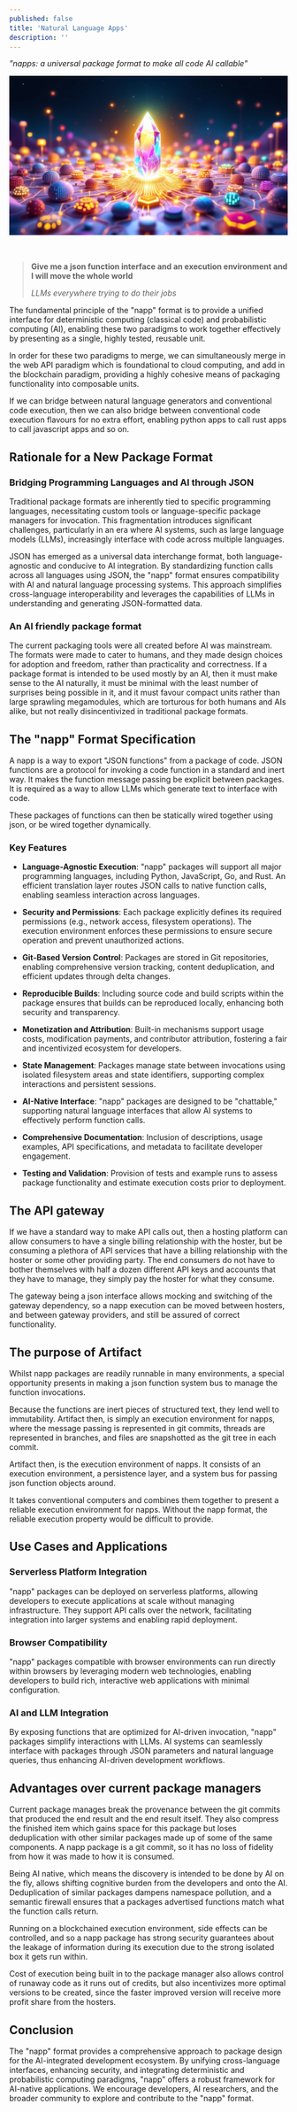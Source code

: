 ```yaml
---
published: false
title: 'Natural Language Apps'
description: ''
---
```


_"napps: a universal package format to make all code AI callable"_

![](assets/2024-10-15-napps.jpg)

<!--truncate-->
<br/>

> **Give me a json function interface and an execution environment and I will
> move the whole world**
>
> _LLMs everywhere trying to do their jobs_

The fundamental principle of the "napp" format is to provide a unified interface
for deterministic computing (classical code) and probabilistic computing (AI),
enabling these two paradigms to work together effectively by presenting as a
single, highly tested, reusable unit.

In order for these two paradigms to merge, we can simultaneously merge in the
web API paradigm which is foundational to cloud computing, and add in the
blockchain paradigm, providing a highly cohesive means of packaging
functionality into composable units.

If we can bridge between natural language generators and conventional code
execution, then we can also bridge between conventional code execution flavours
for no extra effort, enabling python apps to call rust apps to call javascript
apps and so on.

## Rationale for a New Package Format

### Bridging Programming Languages and AI through JSON

Traditional package formats are inherently tied to specific programming
languages, necessitating custom tools or language-specific package managers for
invocation. This fragmentation introduces significant challenges, particularly
in an era where AI systems, such as large language models (LLMs), increasingly
interface with code across multiple languages.

JSON has emerged as a universal data interchange format, both language-agnostic
and conducive to AI integration. By standardizing function calls across all
languages using JSON, the "napp" format ensures compatibility with AI and
natural language processing systems. This approach simplifies cross-language
interoperability and leverages the capabilities of LLMs in understanding and
generating JSON-formatted data.

### An AI friendly package format

The current packaging tools were all created before AI was mainstream. The
formats were made to cater to humans, and they made design choices for adoption
and freedom, rather than practicality and correctness. If a package format is
intended to be used mostly by an AI, then it must make sense to the AI
naturally, it must be minimal with the least number of surprises being possible
in it, and it must favour compact units rather than large sprawling megamodules,
which are torturous for both humans and AIs alike, but not really
disincentivized in traditional package formats.

## The "napp" Format Specification

A napp is a way to export "JSON functions" from a package of code. JSON
functions are a protocol for invoking a code function in a standard and inert
way. It makes the function message passing be explicit between packages. It is
required as a way to allow LLMs which generate text to interface with code.

These packages of functions can then be statically wired together using json, or
be wired together dynamically.

### Key Features

- **Language-Agnostic Execution**: "napp" packages will support all major
  programming languages, including Python, JavaScript, Go, and Rust. An
  efficient translation layer routes JSON calls to native function calls,
  enabling seamless interaction across languages.

- **Security and Permissions**: Each package explicitly defines its required
  permissions (e.g., network access, filesystem operations). The execution
  environment enforces these permissions to ensure secure operation and prevent
  unauthorized actions.

- **Git-Based Version Control**: Packages are stored in Git repositories,
  enabling comprehensive version tracking, content deduplication, and efficient
  updates through delta changes.

- **Reproducible Builds**: Including source code and build scripts within the
  package ensures that builds can be reproduced locally, enhancing both security
  and transparency.

- **Monetization and Attribution**: Built-in mechanisms support usage costs,
  modification payments, and contributor attribution, fostering a fair and
  incentivized ecosystem for developers.

- **State Management**: Packages manage state between invocations using isolated
  filesystem areas and state identifiers, supporting complex interactions and
  persistent sessions.

- **AI-Native Interface**: "napp" packages are designed to be "chattable,"
  supporting natural language interfaces that allow AI systems to effectively
  perform function calls.

* **Comprehensive Documentation**: Inclusion of descriptions, usage examples,
  API specifications, and metadata to facilitate developer engagement.

* **Testing and Validation**: Provision of tests and example runs to assess
  package functionality and estimate execution costs prior to deployment.

## The API gateway

If we have a standard way to make API calls out, then a hosting platform can
allow consumers to have a single billing relationship with the hoster, but be
consuming a plethora of API services that have a billing relationship with the
hoster or some other providing party. The end consumers do not have to bother
themselves with half a dozen different API keys and accounts that they have to
manage, they simply pay the hoster for what they consume.

The gateway being a json interface allows mocking and switching of the gateway
dependency, so a napp execution can be moved between hosters, and between
gateway providers, and still be assured of correct functionality.

## The purpose of Artifact

Whilst napp packages are readily runnable in many environments, a special
opportunity presents in making a json function system bus to manage the function
invocations.

Because the functions are inert pieces of structured text, they lend well to
immutability. Artifact then, is simply an execution environment for napps, where
the message passing is represented in git commits, threads are represented in
branches, and files are snapshotted as the git tree in each commit.

Artifact then, is the execution environment of napps. It consists of an
execution environment, a persistence layer, and a system bus for passing json
function objects around.

It takes conventional computers and combines them together to present a reliable
execution environment for napps. Without the napp format, the reliable execution
property would be difficult to provide.

## Use Cases and Applications

### Serverless Platform Integration

"napp" packages can be deployed on serverless platforms, allowing developers to
execute applications at scale without managing infrastructure. They support API
calls over the network, facilitating integration into larger systems and
enabling rapid deployment.

### Browser Compatibility

"napp" packages compatible with browser environments can run directly within
browsers by leveraging modern web technologies, enabling developers to build
rich, interactive web applications with minimal configuration.

### AI and LLM Integration

By exposing functions that are optimized for AI-driven invocation, "napp"
packages simplify interactions with LLMs. AI systems can seamlessly interface
with packages through JSON parameters and natural language queries, thus
enhancing AI-driven development workflows.

## Advantages over current package managers

Current package manages break the provenance between the git commits that
produced the end result and the end result itself. They also compress the
finished item which gains space for this package but loses deduplication with
other similar packages made up of some of the same components. A napp package is
a git commit, so it has no loss of fidelity from how it was made to how it is
consumed.

Being AI native, which means the discovery is intended to be done by AI on the
fly, allows shifting cognitive burden from the developers and onto the AI.
Deduplication of similar packages dampens namespace pollution, and a semantic
firewall ensures that a packages advertised functions match what the function
calls return.

Running on a blockchained execution environment, side effects can be controlled,
and so a napp package has strong security guarantees about the leakage of
information during its execution due to the strong isolated box it gets run
within.

Cost of execution being built in to the package manager also allows control of
runaway code as it runs out of credits, but also incentivizes more optimal
versions to be created, since the faster improved version will receive more
profit share from the hosters.

## Conclusion

The "napp" format provides a comprehensive approach to package design for the
AI-integrated development ecosystem. By unifying cross-language interfaces,
enhancing security, and integrating deterministic and probabilistic computing
paradigms, "napp" offers a robust framework for AI-native applications. We
encourage developers, AI researchers, and the broader community to explore and
contribute to the "napp" format.

